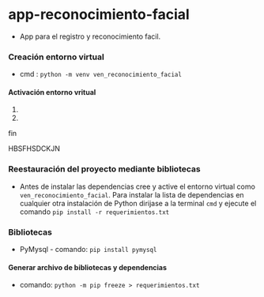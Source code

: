 # app-reconocimiento-facial
- App para el registro y reconocimiento facil.

### Creación entorno virtual
* cmd : `python -m venv ven_reconocimiento_facial` 

#### Activación entorno vritual 
 1.
 2.
  fin 

HBSFHSDCKJN

### Reestauración del proyecto mediante bibliotecas

- Antes de instalar las dependencias cree y active el entorno virtual como `ven_reconocimiento_facial`.
Para instalar la lista de dependencias en cualquier otra instalación de Python dirijase a
la terminal `cmd` y ejecute el comando `pip install -r requerimientos.txt`

### Bibliotecas
* PyMysql - comando: `pip install pymysql`

#### Generar archivo de bibliotecas y dependencias
- comando: `python -m pip freeze > requerimientos.txt`